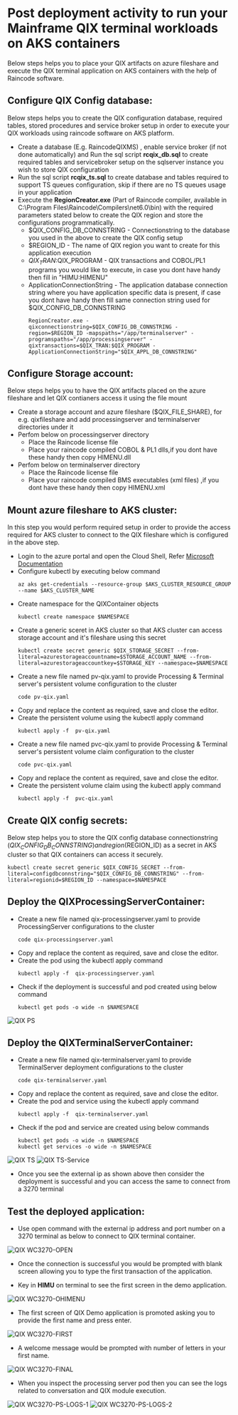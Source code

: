 # Post deployment activity to run your Mainframe QIX terminal workloads on AKS containers

Below steps helps you to place your QIX artifacts on azure fileshare and execute the QIX terminal application on AKS containers with the help of Raincode software.

## Configure QIX Config database: ##

Below steps helps you to create the QIX configuration database, required tables, stored procedures and service broker setup in order to execute your QIX workloads using raincode software on AKS platform.

- Create a database (E.g. RaincodeQIXMS) , enable service broker (if not done automatically) and Run the sql script **rcqix_db.sql** to create required tables and servicebroker setup on the sqlserver instance you wish to store QIX configuration
- Run the sql script **rcqix_ts.sql** to create database and tables required to support TS queues configuration, skip if there are no TS queues usage in your application
- Execute the **RegionCreator.exe** (Part of Raincode compiler, available in C:\Program Files\Raincode\Compilers\net6.0\bin) with the required parameters stated below to create the QIX region and store the configurations programmatically.
    - $QIX_CONFIG_DB_CONNSTRING - Connectionstring to the database you used in the above to create the QIX config setup
    - $REGION_ID - The name of QIX region you want to create for this application execution
    - $QIX_TRAN:$QIX_PROGRAM - QIX transactions and COBOL/PL1 programs you would like to execute, in case you dont have handy then fill in "HIMU:HIMENU"
    - ApplicationConnectionString - The application database connection string where you have application specific data is present, if case you dont have handy then fill same connection string used for $QIX_CONFIG_DB_CONNSTRING
        ```
        RegionCreator.exe -qixconnectionstring=$QIX_CONFIG_DB_CONNSTRING -region=$REGION_ID -mapspaths="/app/terminalserver" -programspaths="/app/processingserver" -qixtransactions=$QIX_TRAN:$QIX_PROGRAM -ApplicationConnectionString="$QIX_APPL_DB_CONNSTRING"
        ```

## Configure Storage account: ##

Below steps helps you to have the QIX artifacts placed on the azure fileshare and let QIX contianers access it using the file mount

- Create a storage account and azure fileshare ($QIX_FILE_SHARE), for e.g. qixfileshare and add processingserver and terminalserver directories under it
- Perfom below on processingserver directory 
    - Place the Raincode license file
    - Place your raincode compiled COBOL & PL1 dlls,if you dont have these handy then copy HIMENU.dll
- Perfom below on terminalserver directory
    - Place the Raincode license file
    - Place your raincode compiled BMS executables (xml files) ,if you dont have these handy then copy HIMENU.xml

## Mount azure fileshare to AKS cluster: ##

In this step you would perform required setup in order to provide the access required for AKS cluster to connect to the QIX fileshare which is configured in the above step.

- Login to the azure portal and open the Cloud Shell, Refer [Microsoft Documentation](https://learn.microsoft.com/en-us/azure/aks/learn/quick-kubernetes-deploy-portal?tabs=azure-cli#connect-to-the-cluster)
- Configure kubectl by executing below command
    ```
    az aks get-credentials --resource-group $AKS_CLUSTER_RESOURCE_GROUP --name $AKS_CLUSTER_NAME
    ```
- Create namespace for the QIXContainer objects
    ```
    kubectl create namespace $NAMESPACE
    ```
- Create a generic sceret in AKS cluster so that AKS cluster can access storage account and it's fileshare using this secret
    ```
    kubectl create secret generic $QIX_STORAGE_SECRET --from-literal=azurestorageaccountname=$STORAGE_ACCOUNT_NAME --from-literal=azurestorageaccountkey=$STORAGE_KEY --namespace=$NAMESPACE
    ```
- Create a new file named pv-qix.yaml to provide Processing & Terminal server's persistent volume configuration to the cluster
    ```
    code pv-qix.yaml
    ```
- Copy and replace the content as required, save and close the editor.
- Create the persistent volume using the kubectl apply command
    ```
    kubectl apply -f  pv-qix.yaml
    ```
- Create a new file named pvc-qix.yaml to provide Processing & Terminal server's persistent volume claim configuration to the cluster
    ```
    code pvc-qix.yaml
    ```
- Copy and replace the content as required, save and close the editor.
- Create the persistent volume claim using the kubectl apply command
    ```
    kubectl apply -f  pvc-qix.yaml
    ```
## Create QIX config secrets: ##

Below step helps you to store the QIX config database connectionstring ($QIX_CONFIG_DB_CONNSTRING) and region ($REGION_ID) as a secret in AKS cluster so that QIX containers can access it securely.
```
kubectl create secret generic $QIX_CONFIG_SECRET --from-literal=configdbconnstring="$QIX_CONFIG_DB_CONNSTRING" --from-literal=regionid=$REGION_ID --namespace=$NAMESPACE
```
## Deploy the QIXProcessingServerContainer: ##

- Create a new file named qix-processingserver.yaml to provide ProcessingServer configurations to the cluster
    ```
    code qix-processingserver.yaml
    ```
- Copy and replace the content as required, save and close the editor.
- Create the pod using the kubectl apply command
    ```
    kubectl apply -f  qix-processingserver.yaml
    ```
- Check if the deployment is successful and pod created using below command
    ```
    kubectl get pods -o wide -n $NAMESPACE
    ```
![QIX PS](https://github.com/DeepkumarMulapakula/aks-private-cluster-example/raw/main/RaincodeQIX/screenshots/qix-ps.PNG)

## Deploy the QIXTerminalServerContainer: ##

- Create a new file named qix-terminalserver.yaml to provide TerminalServer deployment configurations to the cluster
    ```
    code qix-terminalserver.yaml
    ```
- Copy and replace the content as required, save and close the editor.
- Create the pod and service using the kubectl apply command
    ```
    kubectl apply -f  qix-terminalserver.yaml
    ```
- Check if the pod and service are created using below commands
    ```
    kubectl get pods -o wide -n $NAMESPACE
    kubectl get services -o wide -n $NAMESPACE
    ```
![QIX TS](https://github.com/DeepkumarMulapakula/aks-private-cluster-example/raw/main/RaincodeQIX/screenshots/qix-ts.PNG)
![QIX TS-Service](https://github.com/DeepkumarMulapakula/aks-private-cluster-example/raw/main/RaincodeQIX/screenshots/qix-ts-service.PNG)

- Once you see the external ip as shown above then consider the deployment is successful and you can access the same to connect from a 3270 terminal


## Test the deployed application: ##

- Use open command with the external ip address and port number on a 3270 terminal as below to connect to QIX terminal container.

![QIX WC3270-OPEN](https://github.com/DeepkumarMulapakula/aks-private-cluster-example/raw/main/RaincodeQIX/screenshots/wc3270-open.PNG)

- Once the connection is successful you would be prompted with blank screen allowing you to type the first transaction of the application.

- Key in **HIMU** on terminal to see the first screen in the demo application.

![QIX WC3270-OHIMENU](https://github.com/DeepkumarMulapakula/aks-private-cluster-example/raw/main/RaincodeQIX/screenshots/wc3270-HIMU.PNG)

- The first screen of QIX Demo application is promoted asking you to provide the first name and press enter.

![QIX WC3270-FIRST](https://github.com/DeepkumarMulapakula/aks-private-cluster-example/raw/main/RaincodeQIX/screenshots/wc3270-first-screen.PNG)

- A welcome message would be prompted with number of letters in your first name.

![QIX WC3270-FINAL](https://github.com/DeepkumarMulapakula/aks-private-cluster-example/raw/main/RaincodeQIX/screenshots/wc3270-last-screen.PNG)

- When you inspect the processing server pod then you can see the logs related to conversation and QIX module execution.

![QIX WC3270-PS-LOGS-1](https://github.com/DeepkumarMulapakula/aks-private-cluster-example/raw/main/RaincodeQIX/screenshots/qix-ps-logs-1.PNG)
![QIX WC3270-PS-LOGS-2](https://github.com/DeepkumarMulapakula/aks-private-cluster-example/raw/main/RaincodeQIX/screenshots/qix-ps-logs-2.PNG)
